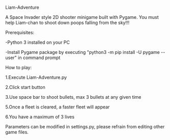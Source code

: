 Liam-Adventure

A Space Invader style 2D shooter minigame built with Pygame. You must help Liam-chan to shoot down poops falling from the sky!!!

Prerequisites:

-Python 3 installed on your PC

-Install Pygame package by executing "python3 -m pip install -U pygame --user" in command prompt

How to play:

  1.Execute Liam-Adventure.py
  
  2.Click start button
  
  3.Use space bar to shoot bullets, max 3 bullets at any given time
  
  5.Once a fleet is cleared, a faster fleet will appear 
  
  6.You have a maximum of 3 lives

Parameters can be modified in settings.py, please refrain from editing other game files.
